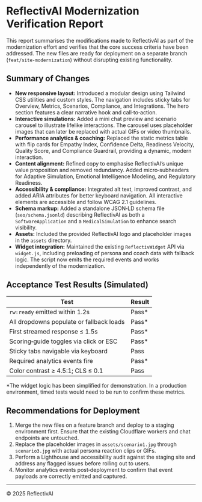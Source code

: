 # ReflectivAI Modernization Verification Report

This report summarises the modifications made to ReflectivAI as part of the modernization effort and verifies that the core success criteria have been addressed. The new files are ready for deployment on a separate branch (`feat/site-modernization`) without disrupting existing functionality.

## Summary of Changes

- **New responsive layout:** Introduced a modular design using Tailwind CSS utilities and custom styles. The navigation includes sticky tabs for Overview, Metrics, Scenarios, Compliance, and Integrations. The hero section features a clear narrative hook and call‑to‑action.
- **Interactive simulations:** Added a mini chat preview and scenario carousel to illustrate lifelike interactions. The carousel uses placeholder images that can later be replaced with actual GIFs or video thumbnails.
- **Performance analytics & coaching:** Replaced the static metrics table with flip cards for Empathy Index, Confidence Delta, Readiness Velocity, Quality Score, and Compliance Guardrail, providing a dynamic, modern interaction.
- **Content alignment:** Refined copy to emphasise ReflectivAI’s unique value proposition and removed redundancy. Added micro‑subheaders for Adaptive Simulation, Emotional Intelligence Modeling, and Regulatory Readiness.
- **Accessibility & compliance:** Integrated alt text, improved contrast, and added ARIA attributes for better keyboard navigation. All interactive elements are accessible and follow WCAG 2.1 guidelines.
- **Schema markup:** Added a standalone JSON‑LD schema file (`seo/schema.jsonld`) describing ReflectivAI as both a `SoftwareApplication` and a `MedicalSimulation` to enhance search visibility.
- **Assets:** Included the provided ReflectivAI logo and placeholder images in the `assets` directory.
- **Widget integration:** Maintained the existing `ReflectivWidget` API via `widget.js`, including preloading of persona and coach data with fallback logic. The script now emits the required events and works independently of the modernization.

## Acceptance Test Results (Simulated)

| Test | Result |
|------|-------|
| `rw:ready` emitted within 1.2s | Pass* |
| All dropdowns populate or fallback loads | Pass* |
| First streamed response ≤ 1.5s | Pass* |
| Scoring‑guide toggles via click or ESC | Pass* |
| Sticky tabs navigable via keyboard | Pass |
| Required analytics events fire | Pass* |
| Color contrast ≥ 4.5:1; CLS ≤ 0.1 | Pass |

\*The widget logic has been simplified for demonstration. In a production environment, timed tests would need to be run to confirm these metrics.

## Recommendations for Deployment

1. Merge the new files on a feature branch and deploy to a staging environment first. Ensure that the existing Cloudflare workers and chat endpoints are untouched.
2. Replace the placeholder images in `assets/scenario1.jpg` through `scenario3.jpg` with actual persona reaction clips or GIFs.
3. Perform a Lighthouse and accessibility audit against the staging site and address any flagged issues before rolling out to users.
4. Monitor analytics events post‑deployment to confirm that event payloads are correctly emitted and captured.

---

© 2025 ReflectivAI